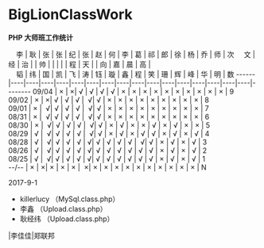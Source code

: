 # BigLionClassWork
**PHP 大师班工作统计**

        李 | 耿 | 张 | 张 | 纪 | 张 | 赵 | 何 | 李 | 葛 | 祁 | 郎 | 徐 | 杨 | 乔 | 师 | 次 
        文 | 经 | 治 |    | 帅 |    |    |    |    | 程 | 天 |    | 向 | 嘉 | 晨 | 高 |    
        韬 | 纬 | 国 | 凯 | 飞 | 涛 | 钰 | 璇 | 鑫 | 程 | 笑 | 珊 | 辉 | 峰 | 华 | 明 | 数 
------|----|----|----|----|----|----|----|----|----|----|----|----|----|----|----|----|--------
09/04 | × |  ×| √ | √ | √ | √ | × | × | × | × | × | × | × | × | × | × | 9  
09/02 | × |  ×| √ | √ | √ |  √| √ | × | × | × | × | × | × | × | × | × | 8  
09/01 | × |  √| √ | √ | √ |  √| √ | × | × | × | × | × | × | × | × | × | 7  
08/31 | × |  √| √ | √ | √ |  √| √ | × | × | × | × | × | × | × | × | × | 6  
08/30 | × |  √| √ | √ | √ |  √| √ | × | √ | × | × | √ | × | √ | × | × | 5  
08/29 | √ |  √| √ | √ | √ |  √| √ | × | √ | × | √ | √ | × | √ | × | √ | 4  
08/28 | √ |  √| √ | √ | √ |  √| √ | √ | √ | √ |  √| √ | × | √ | × | √ | 3  
08/26 | √ |  √| √ | √ | √ |  √| √ | √ | √ | √ | √ | √ | × | √ | × | √ | 2  
08/25 | √ |  √| √ | √ | √ |  √| √ | √ | √ | √ | √ | √ | × | √ | × | √ | 1  
--/-- | × |  ×| × | × | × |  ×| × | × | × | × | × | × | × | × | × | × | N 


2017-9-1 
- killerlucy （MySql.class.php）
- 李鑫 （Upload.class.php）
- 耿经纬 （Upload.class.php）


|李佳佳|郑联邦
